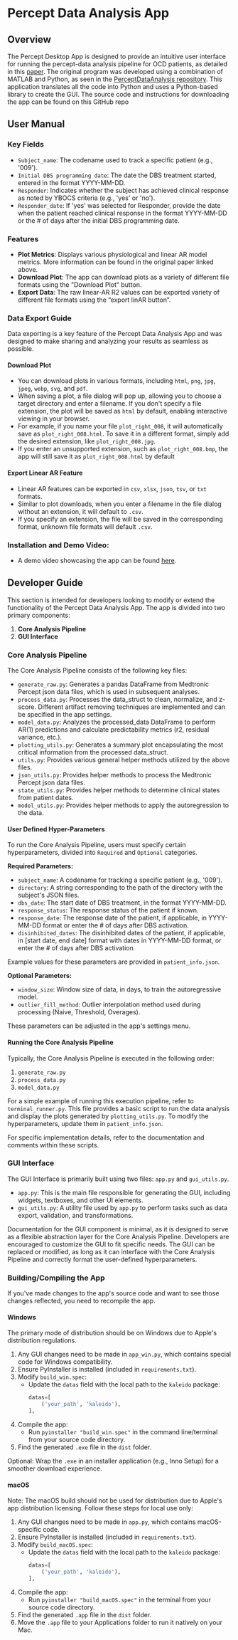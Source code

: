 # Percept Data Analysis App

## Overview

The Percept Desktop App is designed to provide an intuitive user interface for running the percept-data analysis pipeline for OCD patients, as detailed in this [paper](https://www.nature.com/articles/s41591-024-03125-0). The original program was developed using a combination of MATLAB and Python, as seen in the [PerceptDataAnalysis repository](https://github.com/shethlab/PerceptDataAnalysis). This application translates all the code into Python and uses a Python-based library to create the GUI. The source code and instructions for downloading the app can be found on this GitHub repo

## User Manual

### Key Fields

- `Subject_name`: The codename used to track a specific patient (e.g., '009').
- `Initial DBS programming date`: The date the DBS treatment started, entered in the format YYYY-MM-DD.
- `Responder`: Indicates whether the subject has achieved clinical response as noted by YBOCS criteria (e.g., 'yes' or 'no').
- `Responder_date`: If 'yes' was selected for Responder, provide the date when the patient reached clinical response in the format YYYY-MM-DD or the # of days after the initial DBS programming date.

### Features
- **Plot Metrics**: Displays various physiological and linear AR model metrics. More information can be found in the original paper linked above.
- **Download Plot**: The app can download plots as a variety of different file formats using the "Download Plot" button.
- **Export Data**: The raw linear-AR R2 values can be exported variety of different file formats using the “export linAR button”.

### Data Export Guide

Data exporting is a key feature of the Percept Data Analysis App and was designed to make sharing and analyzing your results as seamless as possible.

#### Download Plot

- You can download plots in various formats, including `html`, `png`, `jpg`, `jpeg`, `webp`, `svg`, and `pdf`.
- When saving a plot, a file dialog will pop up, allowing you to choose a target directory and enter a filename. If you don't specify a file extension, the plot will be saved as `html` by default, enabling interactive viewing in your browser.
- For example, if you name your file `plot_right_008`, it will automatically save as `plot_right_008.html`. To save it in a different format, simply add the desired extension, like `plot_right_008.jpg`.
- If you enter an unsupported extension, such as `plot_right_008.bmp`, the app will still save it as `plot_right_008.html` by default

#### Export Linear AR Feature

- Linear AR features can be exported in `csv`, `xlsx`, `json`, `tsv`, or `txt` formats.
- Similar to plot downloads, when you enter a filename in the file dialog without an extension, it will default to `.csv`.
- If you specify an extension, the file will be saved in the corresponding format, unknown file formats will default `.csv`.

### Installation and Demo Video:
- A demo video showcasing the app can be found [here](https://drive.google.com/file/d/1tWAAfF2GR7SGf6W4wstNonslh4T7LCWn/view).


## Developer Guide

This section is intended for developers looking to modify or extend the functionality of the Percept Data Analysis App. The app is divided into two primary components:

1. **Core Analysis Pipeline**
2. **GUI Interface**

### Core Analysis Pipeline

The Core Analysis Pipeline consists of the following key files:

- `generate_raw.py`: Generates a pandas DataFrame from Medtronic Percept json data files, which is used in subsequent analyses.
- `process_data.py`: Processes the data_struct to clean, normalize, and z-score. Different artifact removing techniques are implemented and can be specified in the app settings.
- `model_data.py`: Analyzes the processed_data DataFrame to perform AR(1) predictions and calculate predictability metrics (r2, residual variance, etc.).
- `plotting_utils.py`: Generates a summary plot encapsulating the most critical information from the processed data_struct.
- `utils.py`: Provides various general helper methods utilized by the above files.
- `json_utils.py`: Provides helper methods to process the Medtronic Percept json data files.
- `state_utils.py`: Provides helper methods to determine clinical states from patient dates.
- `model_utils.py`: Provides helper methods to apply the autoregression to the data.

#### User Defined Hyper-Parameters

To run the Core Analysis Pipeline, users must specify certain hyperparameters, divided into `Required` and `Optional` categories.

**Required Parameters:**

- `subject_name`: A codename for tracking a specific patient (e.g., '009').
- `directory`: A string corresponding to the path of the directory with the subject's JSON files.
- `dbs_date`: The start date of DBS treatment, in the format YYYY-MM-DD.
- `response_status`: The response status of the patient if known.
- `response_date`: The response date of the patient, if applicable, in YYYY-MM-DD format or enter the # of days after DBS activation.
- `disinhibited_dates`: The disinhibited dates of the patient, if applicable, in [start date, end date] format with dates in YYYY-MM-DD format, or enter the # of days after DBS activation

Example values for these parameters are provided in `patient_info.json`.

**Optional Parameters:**

- `window_size`: Window size of data, in days, to train the autoregressive model.
- `outlier_fill_method`: Outlier interpolation method used during processing (Naive, Threshold, Overages).

These parameters can be adjusted in the app's settings menu.

#### Running the Core Analysis Pipeline

Typically, the Core Analysis Pipeline is executed in the following order:

1. `generate_raw.py`
2. `process_data.py`
3. `model_data.py`

For a simple example of running this execution pipeline, refer to `terminal_runner.py`. This file provides a basic script to run the data analysis and display the plots generated by `plotting_utils.py`. To modify the hyperparameters, update them in `patient_info.json`.

For specific implementation details, refer to the documentation and comments within these scripts.

### GUI Interface

The GUI Interface is primarily built using two files: `app.py` and `gui_utils.py`.

- `app.py`: This is the main file responsible for generating the GUI, including widgets, textboxes, and other UI elements.
- `gui_utils.py`: A utility file used by `app.py` to perform tasks such as data export, validation, and transformations.

Documentation for the GUI component is minimal, as it is designed to serve as a flexible abstraction layer for the Core Analysis Pipeline. Developers are encouraged to customize the GUI to fit specific needs. The GUI can be replaced or modified, as long as it can interface with the Core Analysis Pipeline and correctly format the user-defined hyperparameters.

### Building/Compiling the App

If you've made changes to the app's source code and want to see those changes reflected, you need to recompile the app.

#### Windows

The primary mode of distribution should be on Windows due to Apple's distribution regulations.

1. Any GUI changes need to be made in `app_win.py`, which contains special code for Windows compatibility.
2. Ensure PyInstaller is installed (included in `requirements.txt`).
3. Modify `build_win.spec`:
   - Update the `datas` field with the local path to the `kaleido` package:
     ```python
     datas=[
         ('your_path', 'kaleido'),
     ],
     ```
4. Compile the app:
   - Run `pyinstaller "build_win.spec"` in the command line/terminal from your source code directory.
5. Find the generated `.exe` file in the `dist` folder.

Optional: Wrap the `.exe` in an installer application (e.g., Inno Setup) for a smoother download experience.

#### macOS

Note: The macOS build should not be used for distribution due to Apple's app distribution licensing. Follow these steps for local use only:

1. Any GUI changes need to be made in `app.py`, which contains macOS-specific code.
2. Ensure PyInstaller is installed (included in `requirements.txt`).
3. Modify `build_macOS.spec`:
   - Update the `datas` field with the local path to the `kaleido` package:
     ```python
     datas=[
         ('your_path', 'kaleido'),
     ],
     ```
4. Compile the app:
   - Run `pyinstaller "build_macOS.spec"` in the terminal from your source code directory.
5. Find the generated `.app` file in the `dist` folder.
6. Move the `.app` file to your Applications folder to run it natively on your Mac.


